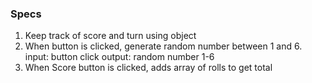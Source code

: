 



### Specs

1. Keep track of score and turn using object
2. When button is clicked, generate random number between 1 and 6.
    input: button click
    output: random number 1-6
3. When Score button is clicked, adds array of rolls to get total
